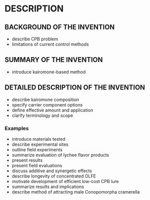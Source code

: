 # DESCRIPTION

## BACKGROUND OF THE INVENTION

- describe CPB problem
- limitations of current control methods

## SUMMARY OF THE INVENTION

- introduce kairomone-based method

## DETAILED DESCRIPTION OF THE INVENTION

- describe kairomone composition
- specify carrier component options
- define effective amount and application
- clarify terminology and scope

### Examples

- introduce materials tested
- describe experimental sites
- outline field experiments
- summarize evaluation of lychee flavor products
- present results
- present field evaluations
- discuss additive and synergetic effects
- describe longevity of concentrated OLFE
- motivate development of efficient low-cost CPB lure
- summarize results and implications
- describe method of attracting male Conopomorpha cramerella

